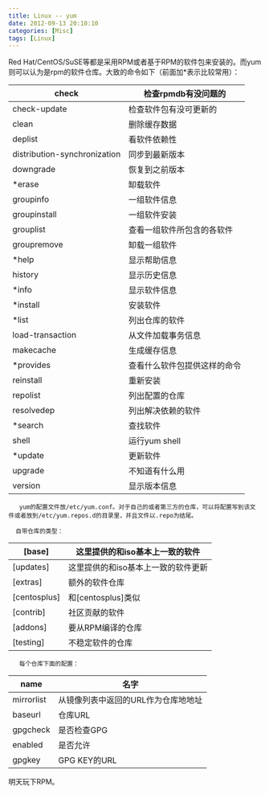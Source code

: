 ```yaml
---
title: Linux -- yum
date: 2012-09-13 20:10:10
categories: [Misc]
tags: [Linux]
---
```

Red Hat/CentOS/SuSE等都是采用RPM或者基于RPM的软件包来安装的。而yum则可以认为是rpm的软件仓库。大致的命令如下（前面加*表示比较常用）：

| check                        | 检查rpmdb有没问题的          |
| ------------------------------ | ------------------------------ |
| check-update                 | 检查软件包有没可更新的       |
| clean                        | 删除缓存数据                 |
| deplist                      | 看软件依赖性                 |
| distribution-synchronization | 同步到最新版本               |
| downgrade                    | 恢复到之前版本               |
| *erase                       | 缷载软件                     |
| groupinfo                    | 一组软件信息                 |
| groupinstall                 | 一组软件安装                 |
| grouplist                    | 查看一组软件所包含的各软件   |
| groupremove                  | 缷载一组软件                 |
| *help                        | 显示帮助信息                 |
| history                      | 显示历史信息                 |
| *info                        | 显示软件信息                 |
| *install                     | 安装软件                     |
| *list                        | 列出仓库的软件               |
| load-transaction             | 从文件加载事务信息           |
| makecache                    | 生成缓存信息                 |
| *provides                    | 查看什么软件包提供这样的命令 |
| reinstall                    | 重新安装                     |
| repolist                     | 列出配置的仓库               |
| resolvedep                   | 列出解决依赖的软件           |
| *search                      | 查找软件                     |
| shell                        | 运行yum shell                |
| *update                      | 更新软件                     |
| upgrade                      | 不知道有什么用               |
| version                      | 显示版本信息                 |

       yum的配置文件放/etc/yum.conf。对于自己的或者第三方的仓库，可以将配置写到该文件或者放到/etc/yum.repos.d的目录里，并且文件以.repo为结尾。

      自带仓库的类型：

| [base]       | 这里提供的和iso基本上一致的软件     |
| -------------- | ------------------------------------- |
| [updates]    | 这里提供的和iso基本上一致的软件更新 |
| [extras]     | 额外的软件仓库                      |
| [centosplus] | 和[centosplus]类似                  |
| [contrib]    | 社区贡献的软件                      |
| [addons]     | 要从RPM编译的仓库                   |
| [testing]    | 不稳定软件的仓库                    |

       每个仓库下面的配置：

| name       | 名字                                |
| ------------ | ------------------------------------- |
| mirrorlist | 从镜像列表中返回的URL作为仓库地地址 |
| baseurl    | 仓库URL                             |
| gpgcheck   | 是否检查GPG                         |
| enabled    | 是否允许                            |
| gpgkey     | GPG KEY的URL                        |

  明天玩下RPM。
